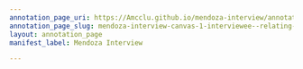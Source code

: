 ```yaml
---
annotation_page_uri: https://Amcclu.github.io/mendoza-interview/annotations/mendoza-interview-canvas-1-interviewee--relating-firsthand-experiences--forthcomingness.json
annotation_page_slug: mendoza-interview-canvas-1-interviewee--relating-firsthand-experiences--forthcomingness
layout: annotation_page
manifest_label: Mendoza Interview

---
```

